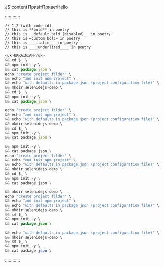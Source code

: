 <!--«tabNameBrackets»-->
<localized main="ru"/>

<!-- <js> -->
JS content
<uk>Привіт</uk><ru>Привет</ru><en>Hello</en>
<!-- </js> -->
<!-- <ts>
TS content
<uk>Привіт</uk><ru>Привет</ru><en>Hello</en>
</ts>
<java>
JAVA content
<uk>Привіт</uk><ru>Привет</ru><en>Hello</en>
</java>
<py>
PY content
<uk>Привіт</uk><ru>Привет</ru><en>Hello</en>
</py>
<cs>
CS content
<uk>Привіт</uk><ru>Привет</ru><en>Hello</en>
</cs> -->


::::::::::::
```poetry: java
// 1.2 (with code id)
// this is **bold** in poetry
// this is __default bold (disabled)__ in poetry
// this is «custom bold» in poetry
// this is ___italic___ in poetry
// this is ____underlined____ in poetry
```

```js
<uk>UKRAINIAN</uk>
&& cd $_ \
&& npm init -y \
&& cat package.json \
echo "create project folder" \
&& echo "and init npm project" \
&& echo "with defaults in package.json (project configuration file)" \
&& mkdir selenidejs-demo \
&& cd $_ \
&& npm init -y \
&& cat package.json \
```

```ts
echo "create project folder" \
&& echo "and init npm project" \
&& echo "with defaults in package.json (project configuration file)" \
&& mkdir selenidejs-demo \
&& cd $_ \
&& npm init -y \
&& cat package.json \
```

```py
&& npm init -y \
&& cat package.json \
echo "create project folder" \
&& echo "and init npm project" \
&& echo "with defaults in package.json (project configuration file)" \
&& mkdir selenidejs-demo \
&& cd $_ \
&& npm init -y \
&& cat package.json \
```

```java
&& mkdir selenidejs-demo \
echo "create project folder" \
&& echo "and init npm project" \
&& echo "with defaults in package.json (project configuration file)" \
&& mkdir selenidejs-demo \
&& cd $_ \
&& npm init -y \
&& cat package.json \
```

```cs
&& echo "with defaults in package.json (project configuration file)" \
&& mkdir selenidejs-demo \
&& cd $_ \
&& npm init -y \
&& cat package.json \
```
::::::::::::
